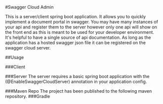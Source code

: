 #Swagger Cloud Admin

This is a server/client spring boot application. It allows you to quickly implement a document portal in swagger. 
You may have many instances of your api and register them to the server however only one api will show on the front end as this is meant to be used for your developer environment. 
It's helpful to have a single source of api documentation. As long as the application has a hosted swagger json file it can be registered on the swagger cloud server.
 
 
##Usage
 
###Client
 
###Server
 The server requires a basic spring boot application with the (@EnableSwaggerCloudServer) annotation in your application config.
 
###Maven Repo
 The project has been published to the following maven repository.
###Gradle
 
 
